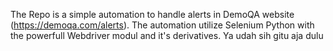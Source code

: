 The Repo is a simple automation to handle alerts in DemoQA website (https://demoqa.com/alerts).
The automation utilize Selenium Python with the powerfull Webdriver modul and it's derivatives.
Ya udah sih gitu aja dulu 
